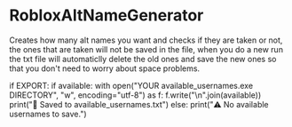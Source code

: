 # RobloxAltNameGenerator
Creates how many alt names you want and checks if they are taken or not, the ones that are taken will not be saved in the file, when you do a new run the txt file will automaticlly delete the old ones and save the new ones so that you don't need to worry about space problems.

if EXPORT:
        if available:
            with open("YOUR available_usernames.exe DIRECTORY", "w", encoding="utf-8") as f:
                f.write("\n".join(available))
        print("📁 Saved to available_usernames.txt")
    else:
        print("⚠️ No available usernames to save.")
